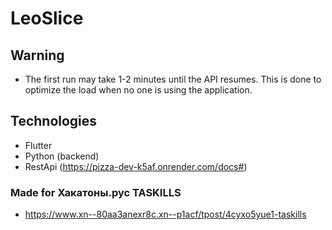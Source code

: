 # LeoSlice

## Warning
- The first run may take 1-2 minutes until the API resumes. This is done to optimize the load when no one is using the application.

## Technologies
- Flutter
- Python (backend)
- RestApi (https://pizza-dev-k5af.onrender.com/docs#)

### Made for Хакатоны.рус TASKILLS
- https://www.xn--80aa3anexr8c.xn--p1acf/tpost/4cyxo5yue1-taskills
